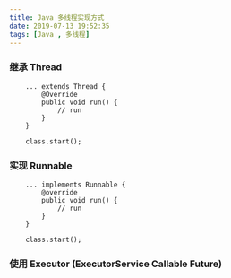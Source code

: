 ```yaml
---
title: Java 多线程实现方式
date: 2019-07-13 19:52:35
tags: [Java , 多线程]
---
```


### 继承 Thread
```
    ... extends Thread {
        @Override
        public void run() {
            // run 
        }
    }
```
```
    class.start();
```

### 实现 Runnable
```
    ... implements Runnable {
        @override
        public void run() {
            // run
        }
    }
```
```
    class.start();
```

### 使用 Executor (ExecutorService Callable Future)
